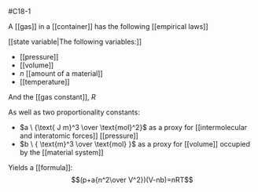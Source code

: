 #C18-1 

A [[gas]] in a [[container]] has the following [[empirical laws]]

[[state variable|The following variables:]]
- [[pressure]]
- [[volume]]
- $n$ [[amount of a material]]
- [[temperature]]

And the [[gas constant]], $R$ 

As well as two proportionality constants:

- $a \ {\text{ J m}^3 \over \text{mol}^2}$ as a proxy for [[intermolecular and interatomic forces]] [[pressure]]
- $b \ { \text{m}^3 \over \text{mol} }$ as a proxy for [[volume]] occupied by the [[material system]]

Yields a [[formula]]:
$$(p+a{n^2\over V^2})(V-nb)=nRT$$
